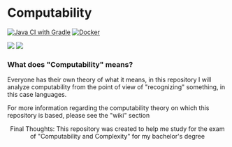 # Computability
[![Java CI with Gradle](https://github.com/Tony0380/Computability/actions/workflows/gradle.yml/badge.svg)](https://github.com/Tony0380/Computability/actions/workflows/gradle.yml)
[![Docker](https://github.com/Tony0380/Computability/actions/workflows/docker-publish.yml/badge.svg)](https://github.com/Tony0380/Computability/actions/workflows/docker-publish.yml)
<p>
<img src="https://img.shields.io/badge/Java-ED8B00?style=for-the-badge&logo=openjdk&logoColor=white">
<img src="https://img.shields.io/static/v1?style=for-the-badge&message=Gradle&color=02303A&logo=Gradle&logoColor=FFFFFF&label=">
</p>
<h3>What does "Computability" means?</h3>

<p>
Everyone has their own theory of what it means, in this repository I will analyze computability from the point of view of "recognizing" something, in this case languages.
</p>

<p>
For more information regarding the computability theory on which this repository is based, please see the "wiki" section
</p>


<p align = "center">
Final Thoughts: This repository was created to help me study for the exam of "Computability and Complexity" for my bachelor's degree
</p>
